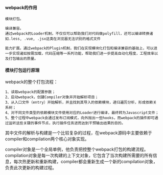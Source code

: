 
#### webpack的作用
```
模块打包。

编译兼容。
通过webpack的Loader机制，不仅仅可以帮助我们对代码做polyfill，还可以编译转换诸如.less, .vue, .jsx这类在浏览器无法识别的格式文件

能力扩展。通过webpack的Plugin机制，我们在实现模块化打包和编译兼容的基础上，可以进一步实现诸如按需加载，代码压缩等一系列功能，帮助我们进一步提高自动化程度，工程效率以及打包输出的质量。
```

#### 模块打包运行原理
webpack的整个打包流程：
```
1、读取webpack的配置参数；
2、启动webpack，创建Compiler对象并开始解析项目；
3、从入口文件（entry）开始解析，并且找到其导入的依赖模块，递归遍历分析，形成依赖关系树；
4、对不同文件类型的依赖模块文件使用对应的Loader进行编译，最终转为Javascript文件；
5、整个过程中webpack会通过发布订阅模式，向外抛出一些hooks，而webpack的插件即可通过监听这些关键的事件节点，执行插件任务进而达到干预输出结果的目的。
```

其中文件的解析与构建是一个比较复杂的过程，在webpack源码中主要依赖于compiler和compilation两个核心对象实现。

compiler对象是一个全局单例，他负责把控整个webpack打包的构建流程。
compilation对象是每一次构建的上下文对象，它包含了当次构建所需要的所有信息，每次热更新和重新构建，compiler都会重新生成一个新的compilation对象，负责此次更新的构建过程。







